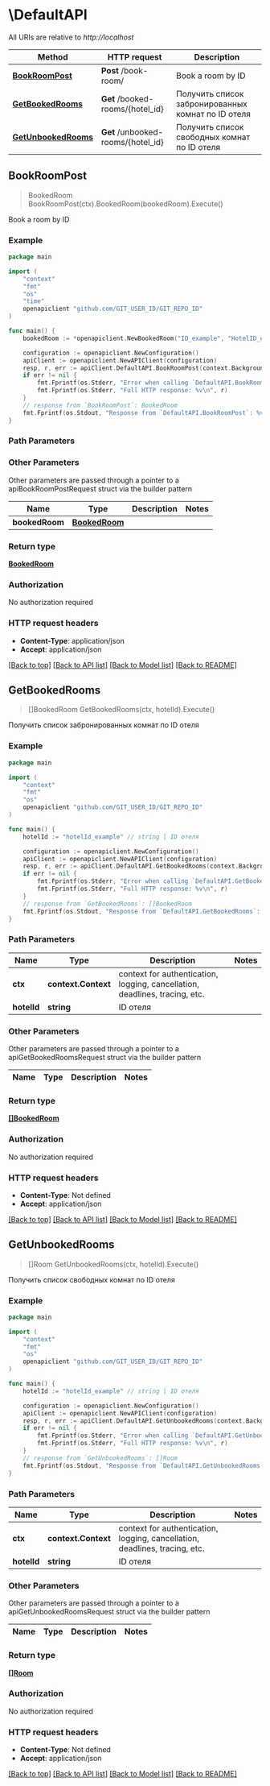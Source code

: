 # \DefaultAPI

All URIs are relative to *http://localhost*

Method | HTTP request | Description
------------- | ------------- | -------------
[**BookRoomPost**](DefaultAPI.md#BookRoomPost) | **Post** /book-room/ | Book a room by ID
[**GetBookedRooms**](DefaultAPI.md#GetBookedRooms) | **Get** /booked-rooms/{hotel_id} | Получить список забронированных комнат по ID отеля
[**GetUnbookedRooms**](DefaultAPI.md#GetUnbookedRooms) | **Get** /unbooked-rooms/{hotel_id} | Получить список свободных комнат по ID отеля



## BookRoomPost

> BookedRoom BookRoomPost(ctx).BookedRoom(bookedRoom).Execute()

Book a room by ID

### Example

```go
package main

import (
	"context"
	"fmt"
	"os"
    "time"
	openapiclient "github.com/GIT_USER_ID/GIT_REPO_ID"
)

func main() {
	bookedRoom := *openapiclient.NewBookedRoom("ID_example", "HotelID_example", time.Now(), time.Now(), "Email_example", false) // BookedRoom | 

	configuration := openapiclient.NewConfiguration()
	apiClient := openapiclient.NewAPIClient(configuration)
	resp, r, err := apiClient.DefaultAPI.BookRoomPost(context.Background()).BookedRoom(bookedRoom).Execute()
	if err != nil {
		fmt.Fprintf(os.Stderr, "Error when calling `DefaultAPI.BookRoomPost``: %v\n", err)
		fmt.Fprintf(os.Stderr, "Full HTTP response: %v\n", r)
	}
	// response from `BookRoomPost`: BookedRoom
	fmt.Fprintf(os.Stdout, "Response from `DefaultAPI.BookRoomPost`: %v\n", resp)
}
```

### Path Parameters



### Other Parameters

Other parameters are passed through a pointer to a apiBookRoomPostRequest struct via the builder pattern


Name | Type | Description  | Notes
------------- | ------------- | ------------- | -------------
 **bookedRoom** | [**BookedRoom**](BookedRoom.md) |  | 

### Return type

[**BookedRoom**](BookedRoom.md)

### Authorization

No authorization required

### HTTP request headers

- **Content-Type**: application/json
- **Accept**: application/json

[[Back to top]](#) [[Back to API list]](../README.md#documentation-for-api-endpoints)
[[Back to Model list]](../README.md#documentation-for-models)
[[Back to README]](../README.md)


## GetBookedRooms

> []BookedRoom GetBookedRooms(ctx, hotelId).Execute()

Получить список забронированных комнат по ID отеля

### Example

```go
package main

import (
	"context"
	"fmt"
	"os"
	openapiclient "github.com/GIT_USER_ID/GIT_REPO_ID"
)

func main() {
	hotelId := "hotelId_example" // string | ID отеля

	configuration := openapiclient.NewConfiguration()
	apiClient := openapiclient.NewAPIClient(configuration)
	resp, r, err := apiClient.DefaultAPI.GetBookedRooms(context.Background(), hotelId).Execute()
	if err != nil {
		fmt.Fprintf(os.Stderr, "Error when calling `DefaultAPI.GetBookedRooms``: %v\n", err)
		fmt.Fprintf(os.Stderr, "Full HTTP response: %v\n", r)
	}
	// response from `GetBookedRooms`: []BookedRoom
	fmt.Fprintf(os.Stdout, "Response from `DefaultAPI.GetBookedRooms`: %v\n", resp)
}
```

### Path Parameters


Name | Type | Description  | Notes
------------- | ------------- | ------------- | -------------
**ctx** | **context.Context** | context for authentication, logging, cancellation, deadlines, tracing, etc.
**hotelId** | **string** | ID отеля | 

### Other Parameters

Other parameters are passed through a pointer to a apiGetBookedRoomsRequest struct via the builder pattern


Name | Type | Description  | Notes
------------- | ------------- | ------------- | -------------


### Return type

[**[]BookedRoom**](BookedRoom.md)

### Authorization

No authorization required

### HTTP request headers

- **Content-Type**: Not defined
- **Accept**: application/json

[[Back to top]](#) [[Back to API list]](../README.md#documentation-for-api-endpoints)
[[Back to Model list]](../README.md#documentation-for-models)
[[Back to README]](../README.md)


## GetUnbookedRooms

> []Room GetUnbookedRooms(ctx, hotelId).Execute()

Получить список свободных комнат по ID отеля

### Example

```go
package main

import (
	"context"
	"fmt"
	"os"
	openapiclient "github.com/GIT_USER_ID/GIT_REPO_ID"
)

func main() {
	hotelId := "hotelId_example" // string | ID отеля

	configuration := openapiclient.NewConfiguration()
	apiClient := openapiclient.NewAPIClient(configuration)
	resp, r, err := apiClient.DefaultAPI.GetUnbookedRooms(context.Background(), hotelId).Execute()
	if err != nil {
		fmt.Fprintf(os.Stderr, "Error when calling `DefaultAPI.GetUnbookedRooms``: %v\n", err)
		fmt.Fprintf(os.Stderr, "Full HTTP response: %v\n", r)
	}
	// response from `GetUnbookedRooms`: []Room
	fmt.Fprintf(os.Stdout, "Response from `DefaultAPI.GetUnbookedRooms`: %v\n", resp)
}
```

### Path Parameters


Name | Type | Description  | Notes
------------- | ------------- | ------------- | -------------
**ctx** | **context.Context** | context for authentication, logging, cancellation, deadlines, tracing, etc.
**hotelId** | **string** | ID отеля | 

### Other Parameters

Other parameters are passed through a pointer to a apiGetUnbookedRoomsRequest struct via the builder pattern


Name | Type | Description  | Notes
------------- | ------------- | ------------- | -------------


### Return type

[**[]Room**](Room.md)

### Authorization

No authorization required

### HTTP request headers

- **Content-Type**: Not defined
- **Accept**: application/json

[[Back to top]](#) [[Back to API list]](../README.md#documentation-for-api-endpoints)
[[Back to Model list]](../README.md#documentation-for-models)
[[Back to README]](../README.md)

